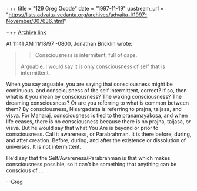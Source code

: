 +++
title = "129 Greg Goode"
date = "1997-11-19"
upstream_url = "https://lists.advaita-vedanta.org/archives/advaita-l/1997-November/007636.html"

+++
[Archive link](https://lists.advaita-vedanta.org/archives/advaita-l/1997-November/007636.html)

At 11:41 AM 11/18/97 -0800, Jonathan Bricklin wrote:

>>Consciousness is intermitent,  full of gaps.
>
>Arguable.  I would say it is only consciousness of self that is
>intermittent.

When you say arguable, you are saying that consciousness might be
continuous, and consciousness of the self intermittent, correct?  If so,
then what is it you mean by consciousness?  The waking consciousness?  The
dreaming consciousness?  Or are you referring to what is common between
them?  By consciousness, Nisargadatta is referring to prajna, taijasa, and
visva.  For Maharaj, consciousness is tied to the pranamayakosa, and when
life ceases, there is no consciousness because there is no prajna, taijasa,
or visva.  But he would say that what You Are is beyond or prior to
consciousness.  Call it awareness, or Parabrahman.  It is there before,
during, and after creation.  Before, during, and after the existence or
dissolution of universes.  It is not intermittent.

He'd say that the Self/Awareness/Parabrahman is that which makes
consciousness possible, so it can't be something that anything can be
conscious of....

--Greg

